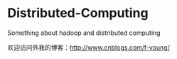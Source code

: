 # Distributed-Computing
Something about hadoop and distributed computing

欢迎访问外我的博客：http://www.cnblogs.com/f-young/
